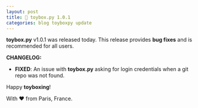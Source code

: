 ```yaml
---
layout: post
title: 🧸 toybox.py 1.0.1
categories: blog toyboxpy update
---
```

**toybox.py** v1.0.1 was released today. This release provides **bug fixes** and is recommended for all users.

**CHANGELOG:**
- **FIXED**: An issue with **toybox.py** asking for login credentials when a git repo was not found.

Happy **toyboxing**!

With ❤️ from Paris, France.
